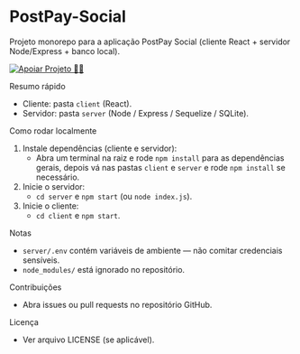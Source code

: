 # PostPay-Social

Projeto monorepo para a aplicação PostPay Social (cliente React + servidor Node/Express + banco local).

[![Apoiar Projeto 🙏🥺](https://img.shields.io/badge/Apoiar%20Projeto-💖-brightgreen)](https://link.mercadopago.com.br/contribuirprojeto1)

Resumo rápido
- Cliente: pasta `client` (React).
- Servidor: pasta `server` (Node / Express / Sequelize / SQLite).

Como rodar localmente
1. Instale dependências (cliente e servidor):
   - Abra um terminal na raiz e rode `npm install` para as dependências gerais, depois vá nas pastas `client` e `server` e rode `npm install` se necessário.
2. Inicie o servidor:
   - `cd server` e `npm start` (ou `node index.js`).
3. Inicie o cliente:
   - `cd client` e `npm start`.

Notas
- `server/.env` contém variáveis de ambiente — não comitar credenciais sensíveis.
- `node_modules/` está ignorado no repositório.

Contribuições
- Abra issues ou pull requests no repositório GitHub.

Licença
- Ver arquivo LICENSE (se aplicável).
